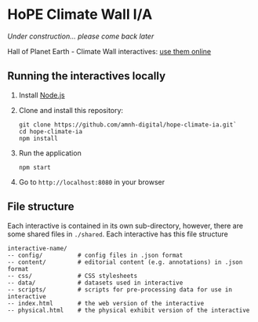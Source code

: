 # HoPE Climate Wall I/A

_Under construction... please come back later_

Hall of Planet Earth - Climate Wall interactives: [use them online](https://amnh-digital.github.io/hope-climate-ia/)

## Running the interactives locally

1. Install [Node.js](https://nodejs.org/en/)
1. Clone and install this repository:

   ```
   git clone https://github.com/amnh-digital/hope-climate-ia.git`
   cd hope-climate-ia
   npm install
   ```

1. Run the application

   ```
   npm start
   ```

1. Go to `http://localhost:8080` in your browser

## File structure

Each interactive is contained in its own sub-directory, however, there are some shared files in `./shared`.  Each interactive has this file structure

```
interactive-name/
-- config/          # config files in .json format
-- content/         # editorial content (e.g. annotations) in .json format
-- css/             # CSS stylesheets
-- data/            # datasets used in interactive
-- scripts/         # scripts for pre-processing data for use in interactive
-- index.html       # the web version of the interactive
-- physical.html    # the physical exhibit version of the interactive
```
